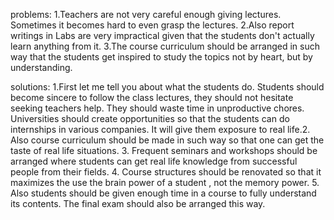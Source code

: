 problems: 1.Teachers are not very careful enough giving lectures. Sometimes it becomes hard to even grasp the lectures. 2.Also report writings in Labs are very impractical given that the students don't actually learn anything from it. 3.The course curriculum should be arranged in such way that the students get inspired to study the topics not by heart, but by understanding.

solutions: 1.First let me tell you about what the students do. Students should become sincere to follow the class lectures, they should not hesitate seeking teachers help. They should waste time in unproductive chores. Universities should create opportunities so that the students can do internships in various companies. It will give them exposure to real life.2. Also course curriculum should be made in such way so that one can get the taste of real life situations. 3. Frequent seminars and workshops should be arranged where students can get real life knowledge from successful people from their fields. 4. Course structures should be renovated so that it maximizes the use the brain power of a student , not the memory power. 5. Also students should be given enough time in a course to fully understand its contents. The final exam should also be arranged this way. 				